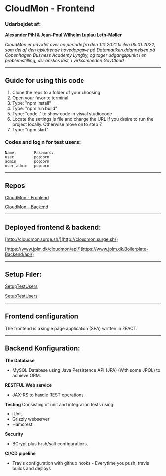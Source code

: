 # CloudMon - Frontend
### Udarbejdet af:
**Alexander Pihl & Jean-Poul Wilhelm Luplau Leth-Møller**

*CloudMon er udviklet over en periode fra den 1.11.2021 til den 05.01.2022, som del af den afsluttende hovedopgave på Datamatikeruddannelsen på Copenhagen Business Academy Lyngby, og tager udgangspunkt i en problemstilling, der ønskes løst, i virksomheden GovCloud.*

--- 

## Guide for using this code
1. Clone the repo to a folder of your choosing
2. Open your favorite terminal
3. Type: "npm install"
4. Type: "npm run build"
5. Type: "code ." to show code in visual studiocode
6. Locate the settings.js file and change the URL if you desire to run the project locally. Otherwise move on to step 7.
7. Type: "npm start"

### Codes and login for test users:
    Name:        Password:
    user         popcorn
    admin        popcorn
    user_admin   popcorn

---
## Repos
[CloudMon - Frontend](https://github.com/Jean-Poul/CloudMon_frontend)

[CloudMon - Backend](https://github.com/Jean-Poul/CloudMon_backend)

---

## Deployed frontend & backend:
[http://cloudmon.surge.sh/](http://cloudmon.surge.sh/)

[https://www.jplm.dk/cloudmon/api/](https://www.jplm.dk/Boilerplate-Backend/api/)

---

## Setup Filer:
[SetupTestUsers]()

[SetupTestUsers]()

---

## Frontend configuration
The frontend is a single page application (SPA) written in REACT.

---

## Backend Konfiguration:
**The Database**
- MySQL Database using Java Persistence API (JPA) (With some JPQL) to achieve ORM.
  
**RESTFUL Web service**
- JAX-RS to handle REST operations

**Testing**
Consisting of unit and integration tests using:
- jUnit
- Grizzly webserver
- Hamcrest

**Security**
- BCrypt plus hash/salt configurations.

**CI/CD pipeline**
- Travis configuration with github hooks - Everytime you push, travis builds and deploys